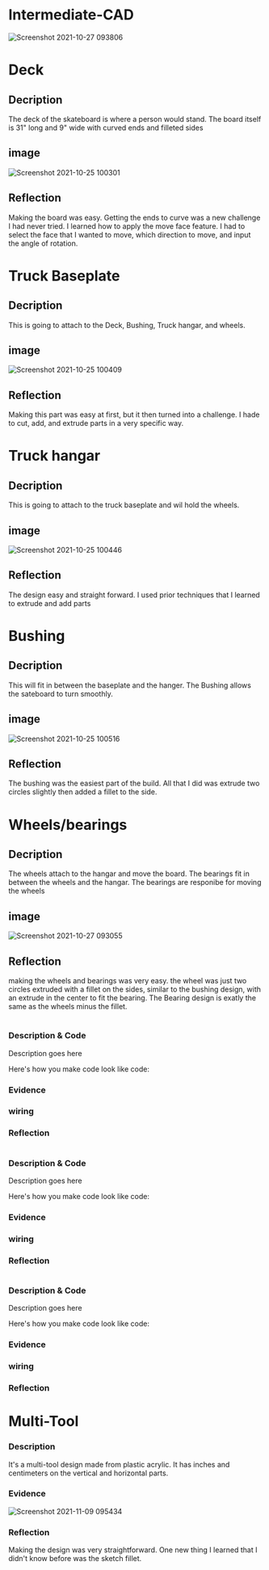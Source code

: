 # Intermediate-CAD
 
 ![Screenshot 2021-10-27 093806](https://user-images.githubusercontent.com/71407132/139076972-ab7bfa57-ce90-43aa-94ad-0c6ceae02f02.png)

 
# Deck

## Decription

The deck of the skateboard is where a person would stand. The board itself is 31" long and 9" wide with curved ends and filleted sides 


## image
 ![Screenshot 2021-10-25 100301](https://user-images.githubusercontent.com/71407132/138710134-f1c2c5a6-f5a9-4212-a62a-0aa68107bee0.png)
## Reflection
Making the board was easy. Getting the ends to curve was a new challenge I had never tried. I learned how to apply the move face feature. I had to select the face that I wanted to move, which direction to move, and input the angle of rotation.

# Truck Baseplate

## Decription
This is going to attach to the Deck, Bushing, Truck hangar, and wheels.

## image
![Screenshot 2021-10-25 100409](https://user-images.githubusercontent.com/71407132/138710343-8c06ab50-40f3-4907-8bbb-97f4c24b43c1.png)

## Reflection
Making this part was easy at first, but it then turned into a challenge. I hade to cut, add, and extrude parts in a very specific way.

# Truck hangar

## Decription
This is going to attach to the truck baseplate and wil hold the wheels. 
## image
![Screenshot 2021-10-25 100446](https://user-images.githubusercontent.com/71407132/138710420-cfcb6105-15d3-49da-a78c-d47ffad57cd9.png)

## Reflection
The design easy and straight forward. I used prior techniques that I learned to extrude and add parts
# Bushing

## Decription
This will fit in between the baseplate and the hanger. The Bushing allows the sateboard to turn smoothly.
## image
![Screenshot 2021-10-25 100516](https://user-images.githubusercontent.com/71407132/138710509-d9fe2891-f296-4297-b161-9e875ae14a2b.png)

## Reflection
The bushing was the easiest part of the build. All that I did was extrude two circles slightly then added a fillet to the side.
# Wheels/bearings

## Decription
The wheels attach to the hangar and move the board. The bearings fit in between the wheels and the hangar. The bearings are responibe for moving the wheels 

## image
![Screenshot 2021-10-27 093055](https://user-images.githubusercontent.com/71407132/139075707-700b6d75-118a-4541-a734-3aa5e358a2c0.png)

## Reflection
making the wheels and bearings was very easy. the wheel was just two circles extruded with a fillet on the sides, similar to the bushing design, with an extrude in the center to fit the bearing. The Bearing design is exatly the same as the wheels minus the fillet.

#

### Description & Code
Description goes here

Here's how you make code look like code:


### Evidence

### wiring

### Reflection

#

### Description & Code
Description goes here

Here's how you make code look like code:


### Evidence

### wiring

### Reflection

#

### Description & Code
Description goes here

Here's how you make code look like code:


### Evidence

### wiring

### Reflection

# Multi-Tool

### Description
It's a multi-tool design made from plastic acrylic. It has inches and centimeters on the vertical and horizontal parts. 


### Evidence
![Screenshot 2021-11-09 095434](https://user-images.githubusercontent.com/71407132/140947240-57e1e14e-02b7-4ad8-83ce-0da6d8a3bb98.png)


### Reflection
Making the design was very straightforward. One new thing I learned that I didn't know before was the sketch fillet. 
